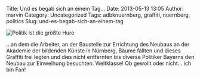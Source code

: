 Title: Und es begab sich an einem Tag...
Date: 2013-05-13 13:05
Author: marvin
Category: Uncategorized
Tags: adbknuernberg, graffiti, nuernberg, politics
Slug: und-es-begab-sich-an-einem-tag

![Politik ist die größte Hure]({filename}/images/8733846581_195ce38edf_b.jpg)

...an dem die Arbeiter, an der Baustelle zur Errichtung des Neubaus an
der Akademie der bildenden Künste in Nürnberg, Bäume fällten und dieses
Graffiti frei legten und dies nicht entfernten bis diverse Politiker
Bayerns den Neubau zur Einweihung besuchten. Weltklasse! Ob gewollt oder
nicht... ich bin Fan!

